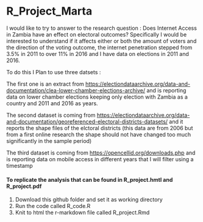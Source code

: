 # R_Project_Marta

I would like to try to answer to the research question : Does Internet Access in Zambia have an effect on electoral outcomes? 
Specifically I would be interested to understand if it affects either or both the amount of voters and the direction of the voting outcome, the internet penetration stepped from 3.5% in 2011 to over 11% in 2016 and I have data on elections in 2011 and 2016. 

To do this I Plan to use three datsets : 

The first one is an extract from https://electiondataarchive.org/data-and-documentation/clea-lower-chamber-elections-archive/ and is reporting data on lower chamber elections keeping only election with Zambia as a country and 2011 and 2016 as years. 

The second dataset is coming from https://electiondataarchive.org/data-and-documentation/georeferenced-electoral-districts-datasets/ and it reports the shape files of the elctoral districts (this data are from 2006 but from a first online research the shape should not have changed too much significantly in the sample period)

The third dataset is coming from https://opencellid.org/downloads.php and is reporting data on mobile access in different years that I will filter using a timestamp

#### To replicate the analysis that can be found in R_project.hmtl and R_project.pdf 

1) Download this github folder and set it as working directory
2) Run the code called R_code.R
3) Knit to html the r-markdown file called R_project.Rmd



